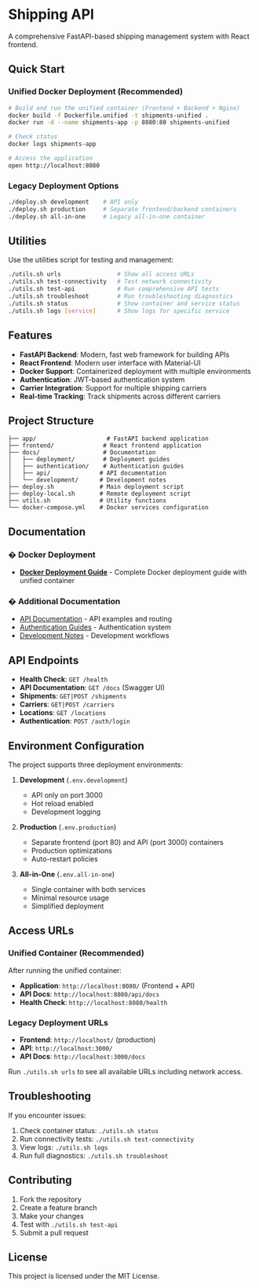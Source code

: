 # Shipping API

A comprehensive FastAPI-based shipping management system with React frontend.

## Quick Start

### Unified Docker Deployment (Recommended)
```bash
# Build and run the unified container (Frontend + Backend + Nginx)
docker build -f Dockerfile.unified -t shipments-unified .
docker run -d --name shipments-app -p 8080:80 shipments-unified

# Check status
docker logs shipments-app

# Access the application
open http://localhost:8080
```

### Legacy Deployment Options
```bash
./deploy.sh development    # API only
./deploy.sh production     # Separate frontend/backend containers
./deploy.sh all-in-one     # Legacy all-in-one container
```

## Utilities

Use the utilities script for testing and management:

```bash
./utils.sh urls                # Show all access URLs
./utils.sh test-connectivity   # Test network connectivity
./utils.sh test-api            # Run comprehensive API tests
./utils.sh troubleshoot        # Run troubleshooting diagnostics
./utils.sh status              # Show container and service status
./utils.sh logs [service]      # Show logs for specific service
```

## Features

- **FastAPI Backend**: Modern, fast web framework for building APIs
- **React Frontend**: Modern user interface with Material-UI
- **Docker Support**: Containerized deployment with multiple environments
- **Authentication**: JWT-based authentication system
- **Carrier Integration**: Support for multiple shipping carriers
- **Real-time Tracking**: Track shipments across different carriers

## Project Structure

```
├── app/                    # FastAPI backend application
├── frontend/              # React frontend application
├── docs/                  # Documentation
│   ├── deployment/        # Deployment guides
│   ├── authentication/    # Authentication guides
│   ├── api/              # API documentation
│   └── development/      # Development notes
├── deploy.sh             # Main deployment script
├── deploy-local.sh       # Remote deployment script
├── utils.sh              # Utility functions
└── docker-compose.yml    # Docker services configuration
```

## Documentation

### � Docker Deployment
- **[Docker Deployment Guide](DOCKER_DEPLOYMENT_GUIDE.md)** - Complete Docker deployment guide with unified container

### � Additional Documentation
- [API Documentation](docs/api/) - API examples and routing
- [Authentication Guides](docs/authentication/) - Authentication system
- [Development Notes](docs/development/) - Development workflows

## API Endpoints

- **Health Check**: `GET /health`
- **API Documentation**: `GET /docs` (Swagger UI)
- **Shipments**: `GET|POST /shipments`
- **Carriers**: `GET|POST /carriers`
- **Locations**: `GET /locations`
- **Authentication**: `POST /auth/login`

## Environment Configuration

The project supports three deployment environments:

1. **Development** (`.env.development`)
   - API only on port 3000
   - Hot reload enabled
   - Development logging

2. **Production** (`.env.production`)
   - Separate frontend (port 80) and API (port 3000) containers
   - Production optimizations
   - Auto-restart policies

3. **All-in-One** (`.env.all-in-one`)
   - Single container with both services
   - Minimal resource usage
   - Simplified deployment

## Access URLs

### Unified Container (Recommended)
After running the unified container:
- **Application**: `http://localhost:8080/` (Frontend + API)
- **API Docs**: `http://localhost:8080/api/docs`
- **Health Check**: `http://localhost:8080/health`

### Legacy Deployment URLs
- **Frontend**: `http://localhost/` (production)
- **API**: `http://localhost:3000/`
- **API Docs**: `http://localhost:3000/docs`

Run `./utils.sh urls` to see all available URLs including network access.

## Troubleshooting

If you encounter issues:

1. Check container status: `./utils.sh status`
2. Run connectivity tests: `./utils.sh test-connectivity`
3. View logs: `./utils.sh logs`
4. Run full diagnostics: `./utils.sh troubleshoot`

## Contributing

1. Fork the repository
2. Create a feature branch
3. Make your changes
4. Test with `./utils.sh test-api`
5. Submit a pull request

## License

This project is licensed under the MIT License.

